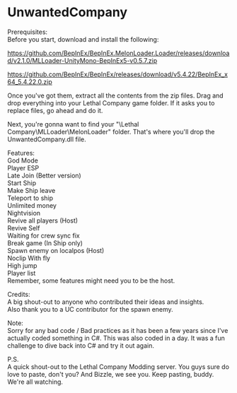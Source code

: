 # UnwantedCompany  

Prerequisites:  
Before you start, download and install the following:  

https://github.com/BepInEx/BepInEx.MelonLoader.Loader/releases/download/v2.1.0/MLLoader-UnityMono-BepInEx5-v0.5.7.zip  

https://github.com/BepInEx/BepInEx/releases/download/v5.4.22/BepInEx_x64_5.4.22.0.zip  

Once you've got them, extract all the contents from the zip files. Drag and drop everything into your Lethal Company game folder. If it asks you to replace files, go ahead and do it.  

Next, you're gonna want to find your "\Lethal Company\MLLoader\MelonLoader" folder. That's where you'll drop the UnwantedCompany.dll file.  

Features:  
God Mode  
Player ESP  
Late Join (Better version)  
Start Ship  
Make Ship leave  
Teleport to ship  
Unlimited money  
Nightvision  
Revive all players (Host)  
Revive Self  
Waiting for crew sync fix  
Break game (In Ship only)  
Spawn enemy on localpos (Host)  
Noclip With fly  
High jump  
Player list  
Remember, some features might need you to be the host.  

Credits:  
A big shout-out to anyone who contributed their ideas and insights.  
Also thank you to a UC contributor for the spawn enemy.

Note:  
Sorry for any bad code / Bad practices as it has been a few years since I've actually coded something in C#. This was also coded in a day. It was a fun challenge to dive back into C# and try it out again.  

P.S.  
A quick shout-out to the Lethal Company Modding server. You guys sure do love to paste, don't you? And Bizzle, we see you. Keep pasting, buddy. We're all watching.
